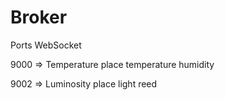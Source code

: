 # Broker

Ports WebSocket

9000 => Temperature
place temperature humidity

9002 => Luminosity
place light reed
